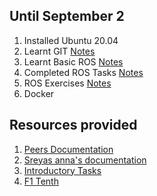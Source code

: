 ## Until September 2
1. Installed Ubuntu 20.04
2. Learnt GIT [Notes](obsidian://open?vault=Obsidian&file=AGV%20Notes%2FGit%20Tasks)
3. Learnt Basic ROS [Notes](obsidian://open?vault=Obsidian&file=AGV%20Notes%2FROS%20Basics)
4. Completed ROS Tasks [Notes](obsidian://open?vault=Obsidian&file=AGV%20Notes%2FROS%20Tasks)
5. ROS Exercises [Notes](obsidian://open?vault=Obsidian&file=AGV%20Notes%2FROS%20Exercises)
6. Docker 

## Resources provided
1. [Peers Documentation](https://docs.google.com/spreadsheets/d/1RTwxLD6PpMw9lOPVuxmDsVmEJkETGmG12yftiLu8elg/edit#gid=0)
2. [Sreyas anna's documentation](https://docs.google.com/document/d/1aEsEsT4KaEQMXaNVj7dq8A1WePUZFXnPDZOTFomM7nI/edit)
3. [Introductory Tasks](https://docs.google.com/document/d/16Qf7ExDJJXtkyY7mXiqrvizdUl02AX06gCXuiGcpu0Q/edit)
4. [F1 Tenth](https://docs.google.com/spreadsheets/d/1GWpQP_5LuIvkgBHdw2Q_iBG9EioI7oLPJqY7u9gMUI0/edit#gid=0)
